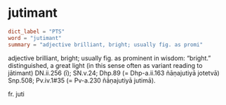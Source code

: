 # jutimant

``` toml
dict_label = "PTS"
word = "jutimant"
summary = "adjective brilliant, bright; usually fig. as promi"
```

adjective brilliant, bright; usually fig. as prominent in wisdom: “bright.” distinguished, a great light (in this sense often as variant reading to jātimant) DN.ii.256 (ī); SN.v.24; Dhp.89 (= Dhp\-a.ii.163 ñāṇajutiyā jotetvā) Snp.508; Pv.iv.1#35 (= Pv\-a.230 ñāṇajutiyā jutimā).

fr. juti

